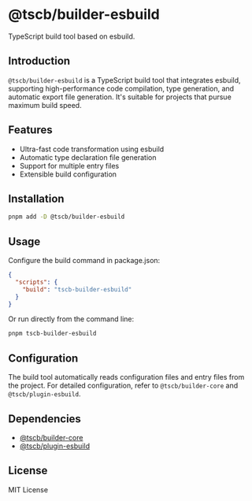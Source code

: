 # @tscb/builder-esbuild

TypeScript build tool based on esbuild.

## Introduction

`@tscb/builder-esbuild` is a TypeScript build tool that integrates esbuild, supporting high-performance code compilation, type generation, and automatic export file generation. It's suitable for projects that pursue maximum build speed.

## Features

- Ultra-fast code transformation using esbuild
- Automatic type declaration file generation
- Support for multiple entry files
- Extensible build configuration

## Installation

```sh
pnpm add -D @tscb/builder-esbuild
```

## Usage

Configure the build command in package.json:

```json
{
  "scripts": {
    "build": "tscb-builder-esbuild"
  }
}
```

Or run directly from the command line:

```sh
pnpm tscb-builder-esbuild
```

## Configuration

The build tool automatically reads configuration files and entry files from the project. For detailed configuration, refer to `@tscb/builder-core` and `@tscb/plugin-esbuild`.

## Dependencies

- [@tscb/builder-core](../builder-core)
- [@tscb/plugin-esbuild](../plugin-esbuild)

## License

MIT License
